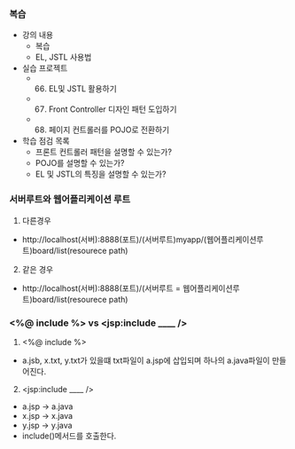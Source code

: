 ### 복습
- 강의 내용
  - 복습
  - EL, JSTL 사용법
- 실습 프로젝트
  - 66. EL및 JSTL 활용하기
  - 67. Front Controller 디자인 패턴 도입하기
  - 68. 페이지 컨트롤러를 POJO로 전환하기
- 학습 점검 목록
  - 프론트 컨트롤러 패턴을 설명할 수 있는가?
  - POJO를 설명할 수 있는가?
  - EL 및 JSTL의 특징을 설명할 수 있는가?

### 서버루트와 웹어플리케이션 루트
1. 다른경우
- http://localhost(서버):8888(포트)/(서버루트)myapp/(웹어플리케이션루트)board/list(resourece path)
2. 같은 경우
- http://localhost(서버):8888(포트)/(서버루트 = 웹어플리케이션루트)board/list(resourece path)

### <%@ include %> vs <jsp:include ____ />
1. <%@ include %>
  - a.jsb, x.txt, y.txt가 있을떄 txt파일이 a.jsp에 삽입되며 하나의 a.java파일이 만들어진다.
2. <jsp:include ____ />
  - a.jsp -> a.java
  - x.jsp -> x.java
  - y.jsp -> y.java
  - include()메서드를 호출한다.

